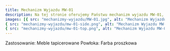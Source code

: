 ```yaml
---
title: Mechanizm Wyjazdu MW-01
description: Na tej stronie oferujemy Państwu mechanizm wyjazdu MW-01, służący do mebli tapicerowanych, takich jak kanapy, sofy itp. Mechanizm pozwala na proste i szybkie wysuwanie powierzchni przeznaczonej do spania. Wykonany jest ze stali pokrytej farbą proszkową.
images: [{ src: "mechanizmy-wyjazdu/MW-01.jpg", alt: "Mechanizm Wyjazdu MW-01" },
{ src: "mechanizmy-wyjazdu/mw-01-side.png", alt: "Mechanizm Wyjazdu MW-01" },
{ src: "mechanizmy-wyjazdu/mw-01-top.png", alt: "Mechanizm Wyjazdu MW-01" }]
---
```


Zastosowanie: Meble tapicerowane
Powłoka: Farba proszkowa
